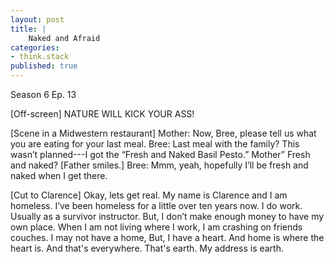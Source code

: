 ```yaml
---
layout: post
title: | 
    Naked and Afraid
categories:
- think.stack
published: true
---
```


Season 6 Ep. 13

[Off-screen] NATURE WILL KICK YOUR ASS!

[Scene in a Midwestern restaurant] Mother: Now, Bree, please tell us what you are eating
for your last meal. Bree: Last meal with the family? This wasn’t planned---I got the “Fresh
and Naked Basil Pesto.” Mother” Fresh and naked?  [Father smiles.] Bree: Mmm, yeah,
hopefully I’ll be fresh and naked when I get there.

[Cut to Clarence] Okay, lets get real. My name is Clarence and I am homeless. I’ve been
homeless for a little over ten years now. I do work. Usually as a survivor instructor.
But, I don’t make enough money to have my own place. When I am not living where I work, I
am crashing on friends couches. I may not have a home, But, I have a heart. And home is
where the heart is. And that's everywhere. That's earth. My address is earth.
